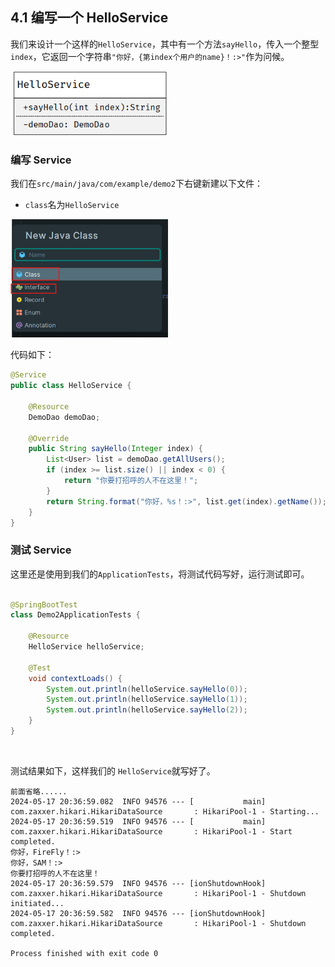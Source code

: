 ## 4.1 编写一个 HelloService

我们来设计一个这样的`HelloService`，其中有一个方法`sayHello`，传入一个整型`index`，它返回一个字符串`"你好，{第index个用户的name}！:>"`作为问候。

<img style="width:50%" src="./images/helloservice_uml.png">

### 编写 Service

我们在`src/main/java/com/example/demo2`下右键新建以下文件：
- `class`名为`HelloService`

<img style="width:50%" src="./images/new_class.png">

代码如下：

```java
@Service
public class HelloService {

    @Resource
    DemoDao demoDao;

    @Override
    public String sayHello(Integer index) {
        List<User> list = demoDao.getAllUsers();
        if (index >= list.size() || index < 0) {
            return "你要打招呼的人不在这里！";
        }
        return String.format("你好，%s！:>", list.get(index).getName());
    }
}
```

### 测试 Service
这里还是使用到我们的`ApplicationTests`，将测试代码写好，运行测试即可。

```java

@SpringBootTest
class Demo2ApplicationTests {

    @Resource
    HelloService helloService;

    @Test
    void contextLoads() {
        System.out.println(helloService.sayHello(0));
        System.out.println(helloService.sayHello(1));
        System.out.println(helloService.sayHello(2));
    }
}
```
</br>

测试结果如下，这样我们的 `HelloService`就写好了。
```
前面省略......
2024-05-17 20:36:59.082  INFO 94576 --- [           main] com.zaxxer.hikari.HikariDataSource       : HikariPool-1 - Starting...
2024-05-17 20:36:59.519  INFO 94576 --- [           main] com.zaxxer.hikari.HikariDataSource       : HikariPool-1 - Start completed.
你好，FireFly！:>
你好，SAM！:>
你要打招呼的人不在这里！
2024-05-17 20:36:59.579  INFO 94576 --- [ionShutdownHook] com.zaxxer.hikari.HikariDataSource       : HikariPool-1 - Shutdown initiated...
2024-05-17 20:36:59.582  INFO 94576 --- [ionShutdownHook] com.zaxxer.hikari.HikariDataSource       : HikariPool-1 - Shutdown completed.

Process finished with exit code 0
```